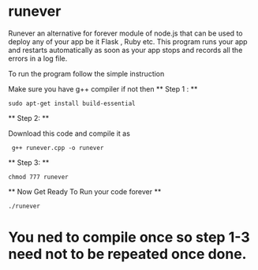 # runever
Runever an alternative for forever module of node.js that can be used to deploy any of your app be it Flask , Ruby etc.   This program runs your app and restarts automatically as soon as your app stops and records all the errors in a log file.

To run the program follow the simple instruction 

Make sure you have g++ compiler if not then 
** Step 1 : **
```
sudo apt-get install build-essential
```
** Step 2: **

Download this code and compile it as 

```
 g++ runever.cpp -o runever
```

** Step 3: **
```
chmod 777 runever
```

** Now Get Ready To Run your code forever **
```
./runever
```
# You ned to compile once so step 1-3 need not to be repeated once done.
